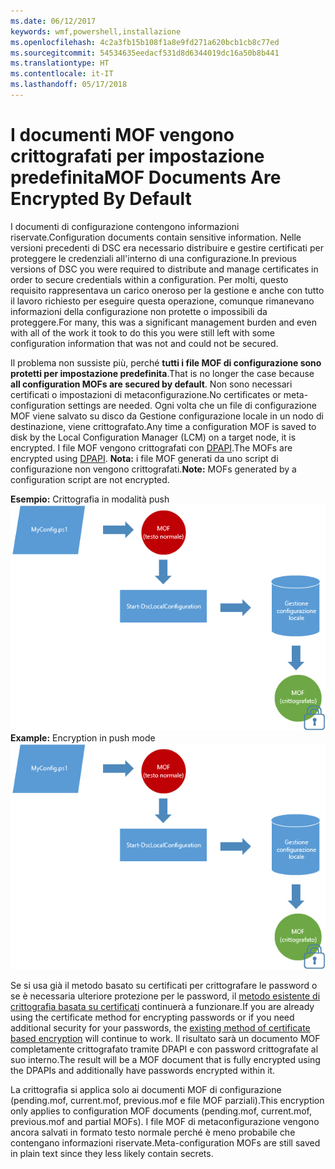 ```yaml
---
ms.date: 06/12/2017
keywords: wmf,powershell,installazione
ms.openlocfilehash: 4c2a3fb15b108f1a8e9fd271a620bcb1cb8c77ed
ms.sourcegitcommit: 54534635eedacf531d8d6344019dc16a50b8b441
ms.translationtype: HT
ms.contentlocale: it-IT
ms.lasthandoff: 05/17/2018
---
```

# <a name="mof-documents-are-encrypted-by-default"></a><span data-ttu-id="fd327-102">I documenti MOF vengono crittografati per impostazione predefinita</span><span class="sxs-lookup"><span data-stu-id="fd327-102">MOF Documents Are Encrypted By Default</span></span>

<span data-ttu-id="fd327-103">I documenti di configurazione contengono informazioni riservate.</span><span class="sxs-lookup"><span data-stu-id="fd327-103">Configuration documents contain sensitive information.</span></span> <span data-ttu-id="fd327-104">Nelle versioni precedenti di DSC era necessario distribuire e gestire certificati per proteggere le credenziali all'interno di una configurazione.</span><span class="sxs-lookup"><span data-stu-id="fd327-104">In previous versions of DSC you were required to distribute and manage certificates in order to secure credentials within a configuration.</span></span> <span data-ttu-id="fd327-105">Per molti, questo requisito rappresentava un carico oneroso per la gestione e anche con tutto il lavoro richiesto per eseguire questa operazione, comunque rimanevano informazioni della configurazione non protette o impossibili da proteggere.</span><span class="sxs-lookup"><span data-stu-id="fd327-105">For many, this was a significant management burden and even with all of the work it took to do this you were still left with some configuration information that was not and could not be secured.</span></span>

<span data-ttu-id="fd327-106">Il problema non sussiste più, perché **tutti i file MOF di configurazione sono protetti per impostazione predefinita**.</span><span class="sxs-lookup"><span data-stu-id="fd327-106">That is no longer the case because **all configuration MOFs are secured by default**.</span></span> <span data-ttu-id="fd327-107">Non sono necessari certificati o impostazioni di metaconfigurazione.</span><span class="sxs-lookup"><span data-stu-id="fd327-107">No certificates or meta-configuration settings are needed.</span></span> <span data-ttu-id="fd327-108">Ogni volta che un file di configurazione MOF viene salvato su disco da Gestione configurazione locale in un nodo di destinazione, viene crittografato.</span><span class="sxs-lookup"><span data-stu-id="fd327-108">Any time a configuration MOF is saved to disk by the Local Configuration Manager (LCM) on a target node, it is encrypted.</span></span> <span data-ttu-id="fd327-109">I file MOF vengono crittografati con [DPAPI](https://msdn.microsoft.com/library/ms995355.aspx).</span><span class="sxs-lookup"><span data-stu-id="fd327-109">The MOFs are encrypted using [DPAPI](https://msdn.microsoft.com/library/ms995355.aspx).</span></span> <span data-ttu-id="fd327-110">**Nota:** i file MOF generati da uno script di configurazione non vengono crittografati.</span><span class="sxs-lookup"><span data-stu-id="fd327-110">**Note:** MOFs generated by a configuration script are not encrypted.</span></span>

<span data-ttu-id="fd327-111">**Esempio:** Crittografia in modalità push ![Crittografia MOF](../images/MOF_Encryption.jpg)</span><span class="sxs-lookup"><span data-stu-id="fd327-111">**Example:** Encryption in push mode ![MOF Encryption](../images/MOF_Encryption.jpg)</span></span>

<span data-ttu-id="fd327-112">Se si usa già il metodo basato su certificati per crittografare le password o se è necessaria ulteriore protezione per le password, il [metodo esistente di crittografia basata su certificati](https://msdn.microsoft.com/powershell/dsc/securemof) continuerà a funzionare.</span><span class="sxs-lookup"><span data-stu-id="fd327-112">If you are already using the certificate method for encrypting passwords or if you need additional security for your passwords, the [existing method of certificate based encryption](https://msdn.microsoft.com/powershell/dsc/securemof) will continue to work.</span></span> <span data-ttu-id="fd327-113">Il risultato sarà un documento MOF completamente crittografato tramite DPAPI e con password crittografate al suo interno.</span><span class="sxs-lookup"><span data-stu-id="fd327-113">The result will be a MOF document that is fully encrypted using the DPAPIs and additionally have passwords encrypted within it.</span></span>

<span data-ttu-id="fd327-114">La crittografia si applica solo ai documenti MOF di configurazione (pending.mof, current.mof, previous.mof e file MOF parziali).</span><span class="sxs-lookup"><span data-stu-id="fd327-114">This encryption only applies to configuration MOF documents (pending.mof, current.mof, previous.mof and partial MOFs).</span></span> <span data-ttu-id="fd327-115">I file MOF di metaconfigurazione vengono ancora salvati in formato testo normale perché è meno probabile che contengano informazioni riservate.</span><span class="sxs-lookup"><span data-stu-id="fd327-115">Meta-configuration MOFs are still saved in plain text since they less likely contain secrets.</span></span>
